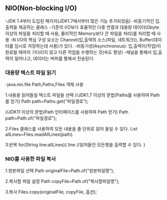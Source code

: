 ## NIO(Non-blocking I/O)
-JDK 1.4부터 도입된 패키지(JDK1.7에서부터 많은 기능 추가되었음)
-비동기적인 입.출력을 제공하는 클래스
-기존의 I/O보다 효율적인 다중 연결과 대용량 데이터(Gbyte 이상의 파일을 처리할 때 사용, 물리적인 Memory보다 큰 파일을 처리)를 처리할 때 사용
-N I/O의 핵심 구성 요소는 Channel(입,출력의 소스(파일, 네트워크)), Buffer(데이터를 임시로 저장하는데 사용)가 있다.
-비동기성(Asynchronous): 입,출력이(작업)이 완료될 때까지 기다리지 않고 다른 작업을 수행하는 것(속도 향상)
-채널을 통해서 입,출력이 일어나고, 데이터는 버퍼를 통해서 전송된다.

### 대용량 텍스트 파일 읽기
-java.nio.file Path,Paths,Files 객체 사용

1.내용을 읽어들일 텍스트 파일을 선택
//JDK1.7 이상의 문법(Paths를 사용하여 Path를 얻기)
Path path=Paths.get("파일경로");

//JDK11 이상의 문법(Path 인터페이스를 사용하여 Path 얻기)
Path path=Path.of("파일경로");

2.Files 클래스를 사용하여 모든 내용을 줄 단위로 읽어 들일 수 있다.
List<String> allLines=Files.readAllLines(path).

3.반복
for(String line:allLines){
	line //읽어들인 모든행을 출력할 수 있다.
}

### NIO를 사용한 파일 복사
1.원본파일 선택
Path originalFile=Path.of("원본파일명");

2.복사할 파일 설정
Path copyFile=Path.of("복사할파일명");

3.복사
Files.copy(originalFile, copyFile, 옵션);